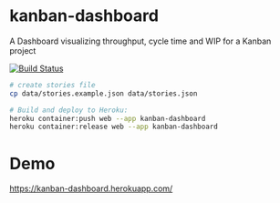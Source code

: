 # kanban-dashboard

A Dashboard visualizing throughput, cycle time and WIP for a Kanban project

[![Build Status](https://app.travis-ci.com/ingoweiss/kanban-dashboard.svg?branch=master)](https://app.travis-ci.com/ingoweiss/kanban-dashboard)

```bash
# create stories file
cp data/stories.example.json data/stories.json

# Build and deploy to Heroku:
heroku container:push web --app kanban-dashboard
heroku container:release web --app kanban-dashboard
```

# Demo
https://kanban-dashboard.herokuapp.com/